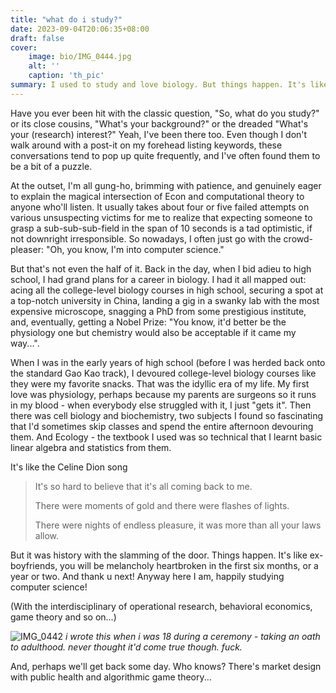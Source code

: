 ```yaml
---
title: "what do i study?"
date: 2023-09-04T20:06:35+08:00
draft: false
cover: 
    image: bio/IMG_0444.jpg
    alt: ''
    caption: 'th_pic'
summary: I used to study and love biology. But things happen. It's like ex-boyfriends. Love, broke your heart for a year or two, and thank u next.
---
```


Have you ever been hit with the classic question, "So, what do you study?" or its close cousins, "What's your background?" or the dreaded "What's your (research) interest?" Yeah, I've been there too. Even though I don't walk around with a post-it on my forehead listing keywords, these conversations tend to pop up quite frequently, and I've often found them to be a bit of a puzzle.

At the outset, I'm all gung-ho, brimming with patience, and genuinely eager to explain the magical intersection of Econ and computational theory to anyone who'll listen. It usually takes about four or five failed attempts on various unsuspecting victims for me to realize that expecting someone to grasp a sub-sub-sub-field in the span of 10 seconds is a tad optimistic, if not downright irresponsible. So nowadays, I often just go with the crowd-pleaser: "Oh, you know, I'm into computer science."

But that's not even the half of it. Back in the day, when I bid adieu to high school, I had grand plans for a career in biology. I had it all mapped out: acing all the college-level biology courses in high school, securing a spot at a top-notch university in China, landing a gig in a swanky lab with the most expensive microscope, snagging a PhD from some prestigious institute, and, eventually, getting a Nobel Prize: "You know, it'd better be the physiology one but chemistry would also be acceptable if it came my way...".

When I was in the early years of high school (before I was herded back onto the standard Gao Kao track), I devoured college-level biology courses like they were my favorite snacks. That was the idyllic era of my life. My first love was physiology, perhaps because my parents are surgeons so it runs in my blood - when everybody else struggled with it, I just "gets it". Then there was cell biology and biochemistry, two subjects I found so fascinating that I'd sometimes skip classes and spend the entire afternoon devouring them. And Ecology - the textbook I used was so technical that I learnt basic linear algebra and statistics from them. 

It's like the Celine Dion song

> It's so hard to believe that it's all coming back to me.
>
> There were moments of gold and there were flashes of lights.
>
> There were nights of endless pleasure, it was more than all your laws allow.

But it was history with the slamming of the door. Things happen. It's like ex-boyfriends, you will be melancholy heartbroken in the first six months, or a year or two. And thank u next! Anyway here I am, happily studying computer science! 

(With the interdisciplinary of operational research, behavioral economics, game theory and so on...)

![IMG_0442](/bio/IMG_0442.jpg)
*i wrote this when i was 18 during a ceremony - taking an oath to adulthood. never thought it'd come true though. fuck.*


And, perhaps we'll get back some day. Who knows? There's market design with public health and algorithmic game theory...
